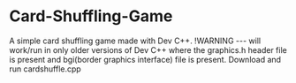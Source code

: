 # Card-Shuffling-Game
A simple card shuffling game made with Dev C++.
!WARNING --- will work/run in only older versions of Dev C++ where the graphics.h header file is present and bgi(border graphics interface) file is present.
Download and run cardshuffle.cpp 
